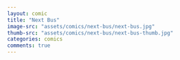 ```yaml
---
layout: comic
title: "Next Bus"
image-src: "assets/comics/next-bus/next-bus.jpg"
thumb-src: "assets/comics/next-bus/next-bus-thumb.jpg"
categories: comics
comments: true
---
```

